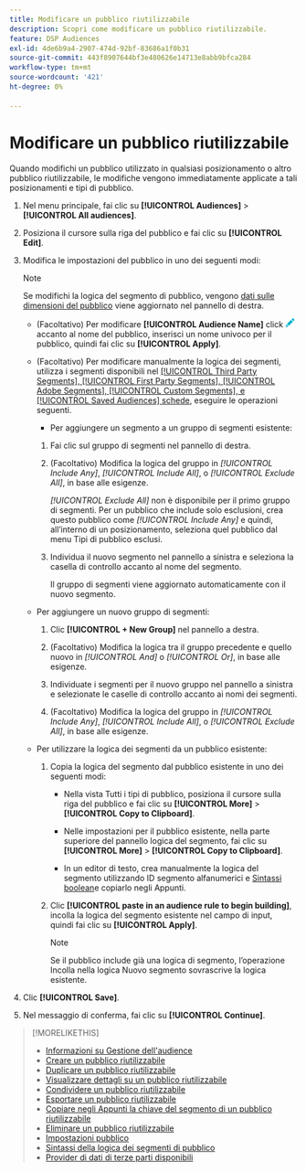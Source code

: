 ```yaml
---
title: Modificare un pubblico riutilizzabile
description: Scopri come modificare un pubblico riutilizzabile.
feature: DSP Audiences
exl-id: 4de6b9a4-2907-474d-92bf-83686a1f0b31
source-git-commit: 443f8907644bf3e480626e14713e8abb9bfca284
workflow-type: tm+mt
source-wordcount: '421'
ht-degree: 0%

---
```


# Modificare un pubblico riutilizzabile

Quando modifichi un pubblico utilizzato in qualsiasi posizionamento o altro pubblico riutilizzabile, le modifiche vengono immediatamente applicate a tali posizionamenti e tipi di pubblico.<!-- verify -->

1. Nel menu principale, fai clic su **[!UICONTROL Audiences]** > **[!UICONTROL All audiences]**.

1. Posiziona il cursore sulla riga del pubblico e fai clic su **[!UICONTROL Edit]**.

1. Modifica le impostazioni del pubblico in uno dei seguenti modi:

   >[!NOTE]
   >
   >Se modifichi la logica del segmento di pubblico, vengono [dati sulle dimensioni del pubblico](audience-about.md) viene aggiornato nel pannello di destra.

   * (Facoltativo) Per modificare **[!UICONTROL Audience Name]** click ![Modifica](/help/dsp/assets/edit.png) accanto al nome del pubblico, inserisci un nome univoco per il pubblico, quindi fai clic su **[!UICONTROL Apply]**.

   * (Facoltativo) Per modificare manualmente la logica dei segmenti, utilizza i segmenti disponibili nel [[!UICONTROL Third Party Segments], [!UICONTROL First Party Segments], [!UICONTROL Adobe Segments], [!UICONTROL Custom Segments], e [!UICONTROL Saved Audiences] schede](audience-settings.md), eseguire le operazioni seguenti.

      * Per aggiungere un segmento a un gruppo di segmenti esistente:
      1. Fai clic sul gruppo di segmenti nel pannello di destra.

      1. (Facoltativo) Modifica la logica del gruppo in *[!UICONTROL Include Any]*, *[!UICONTROL Include All]*, o *[!UICONTROL Exclude All]*, in base alle esigenze.

         *[!UICONTROL Exclude All]* non è disponibile per il primo gruppo di segmenti. Per un pubblico che include solo esclusioni, crea questo pubblico come *[!UICONTROL Include Any]* e quindi, all’interno di un posizionamento, seleziona quel pubblico dal menu Tipi di pubblico esclusi.

      1. Individua il nuovo segmento nel pannello a sinistra e seleziona la casella di controllo accanto al nome del segmento.

         Il gruppo di segmenti viene aggiornato automaticamente con il nuovo segmento.
   * Per aggiungere un nuovo gruppo di segmenti:

      1. Clic **[!UICONTROL + New Group]** nel pannello a destra.

      1. (Facoltativo) Modifica la logica tra il gruppo precedente e quello nuovo in *[!UICONTROL And]* o *[!UICONTROL Or]*, in base alle esigenze.

      1. Individuate i segmenti per il nuovo gruppo nel pannello a sinistra e selezionate le caselle di controllo accanto ai nomi dei segmenti.

      1. (Facoltativo) Modifica la logica del gruppo in *[!UICONTROL Include Any]*, *[!UICONTROL Include All]*, o *[!UICONTROL Exclude All]*, in base alle esigenze.
   * Per utilizzare la logica dei segmenti da un pubblico esistente:

      1. Copia la logica del segmento dal pubblico esistente in uno dei seguenti modi:

         * Nella vista Tutti i tipi di pubblico, posiziona il cursore sulla riga del pubblico e fai clic su **[!UICONTROL More]** > **[!UICONTROL Copy to Clipboard]**.

         * Nelle impostazioni per il pubblico esistente, nella parte superiore del pannello logica del segmento, fai clic su **[!UICONTROL More]** > **[!UICONTROL Copy to Clipboard]**.

         * In un editor di testo, crea manualmente la logica del segmento utilizzando ID segmento alfanumerici e [Sintassi boolean](audience-segment-logic-syntax.md)e copiarlo negli Appunti.
      1. Clic **[!UICONTROL paste in an audience rule to begin building]**, incolla la logica del segmento esistente nel campo di input, quindi fai clic su **[!UICONTROL Apply]**.

         >[!NOTE]
         >
         >Se il pubblico include già una logica di segmento, l’operazione Incolla nella logica Nuovo segmento sovrascrive la logica esistente.





1. Clic **[!UICONTROL Save]**.

1. Nel messaggio di conferma, fai clic su **[!UICONTROL Continue]**.

>[!MORELIKETHIS]
>
>* [Informazioni su Gestione dell&#39;audience](audience-about.md)
>* [Creare un pubblico riutilizzabile](reusable-audience-create.md)
>* [Duplicare un pubblico riutilizzabile](reusable-audience-duplicate.md)
>* [Visualizzare dettagli su un pubblico riutilizzabile](reusable-audience-view-details.md)
>* [Condividere un pubblico riutilizzabile](reusable-audience-share.md)
>* [Esportare un pubblico riutilizzabile](reusable-audience-export.md)
>* [Copiare negli Appunti la chiave del segmento di un pubblico riutilizzabile](reusable-audience-clipboard.md)
>* [Eliminare un pubblico riutilizzabile](reusable-audience-delete.md)
>* [Impostazioni pubblico](audience-settings.md)
>* [Sintassi della logica dei segmenti di pubblico](audience-segment-logic-syntax.md)
>* [Provider di dati di terze parti disponibili](third-party-data-providers.md)

